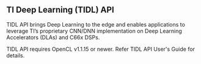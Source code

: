 TI Deep Learning (TIDL) API
---------------------------

TIDL API brings Deep Learning to the edge and enables applications to leverage TI’s proprietary CNN/DNN implementation on Deep Learning Accelerators (DLAs) and C66x DSPs. 

TIDL API requires OpenCL v1.1.15 or newer. Refer TIDL API User's Guide for details.
